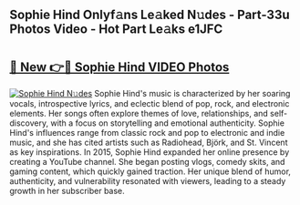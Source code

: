 ## Sophie Hind Onlyf𝚊ns Le𝚊ked N𝚞des - Part-33u Photos Video - Hot Part Le𝚊ks e1JFC

# <h2><a href="http://ac2094.deff.icu/?id=Sophie+Hind">🔗 New 👉🔴 Sophie Hind VIDEO Photos</a></h2>

[![Sophie Hind N𝚞des](https://i.imgur.com/rIISA9y.gif)](http://ac2094.deff.icu/?id=Sophie+Hind)
Sophie Hind's music is characterized by her soaring vocals, introspective lyrics, and eclectic blend of pop, rock, and electronic elements. Her songs often explore themes of love, relationships, and self-discovery, with a focus on storytelling and emotional authenticity. Sophie Hind's influences range from classic rock and pop to electronic and indie music, and she has cited artists such as Radiohead, Björk, and St. Vincent as key inspirations. In 2015, Sophie Hind expanded her online presence by creating a YouTube channel. She began posting vlogs, comedy skits, and gaming content, which quickly gained traction. Her unique blend of humor, authenticity, and vulnerability resonated with viewers, leading to a steady growth in her subscriber base.
